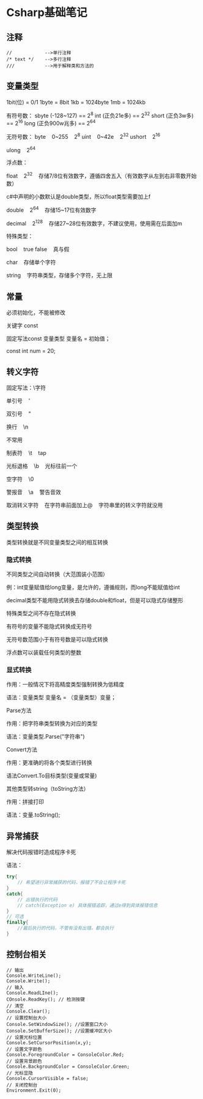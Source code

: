 # Csharp基础笔记

## 注释

```
//            -->单行注释
/* text */    -->多行注释
///           -->用于解释类和方法的
```

## 变量类型

1bit(位) = 0/1
1byte = 8bit
1kb = 1024byte
1mb = 1024kb

有符号数：
sbyte   (-128~127) == 2<sup>8</sup>
int     (正负21e多) == 2<sup>32</sup>
short   (正负3w多) == 2<sup>16</sup>
long    (正负900w兆多) == 2<sup>64</sup>

无符号数：
byte    0~255    2<sup>8</sup>
uint    0~42e    2<sup>32</sup>
ushort    2<sup>16</sup>

ulong    2<sup>64</sup>

浮点数：

float    2<sup>32</sup>    存储7/8位有效数字，遵循四舍五入（有效数字从左到右非零数开始数）

c#中声明的小数默认是double类型，所以float类型需要加上f

double    2<sup>64</sup>    存储15~17位有效数字

decimal    2<sup>128</sup>    存储27~28位有效数字，不建议使用，使用需在后面加m

特殊类型：

bool    true false    真与假

char    存储单个字符

string    字符串类型，存储多个字符，无上限

## 常量

必须初始化，不能被修改

关键字 const

固定写法const 变量类型 变量名 = 初始值；

const int num = 20;

## 转义字符

固定写法：\字符

单引号    \'

双引号    \"

换行    \n

不常用

制表符    \t    tap

光标退格    \b    光标往前一个

空字符    \0 

警报音    \a    警告音效

取消转义字符    在字符串前面加上@    字符串里的转义字符就没用

## 类型转换

类型转换就是不同变量类型之间的相互转换

### 隐式转换

不同类型之间自动转换（大范围装小范围）

例：int变量赋值给long变量，是允许的，遵循规则，而long不能赋值给int

decimal类型不能用隐式转换去存储double和float，但是可以隐式存储整形

特殊类型之间不存在隐式转换

有符号的变量不能隐式转换成无符号

无符号数范围小于有符号数是可以隐式转换

浮点数可以装载任何类型的整数

### 显式转换

作用：一般情况下将高精度类型强制转换为低精度

语法：变量类型 变量名 = （变量类型）变量；



Parse方法

作用：把字符串类型转换为对应的类型

语法：变量类型.Parse("字符串")



Convert方法

作用：更准确的将各个类型进行转换

语法Convert.To目标类型(变量或常量)



其他类型转string（toString方法）

作用：拼接打印

语法：变量.toString();



## 异常捕获

解决代码报错时造成程序卡死

语法：

```csharp
try{
    // 希望进行异常捕获的代码，报错了不会让程序卡死
}
catch{
    // 出错执行的代码
    // catch(Exception e) 具体报错追踪，通过e得到具体报错信息
}
// 可选
finally{
    //最后执行的代码，不管有没有出错，都会执行
}

```



## 控制台相关

```csharpw
// 输出
Console.WriteLine();
Console.Write();
// 输入
Console.ReadLIne();
COnsole.ReadKey(); // 检测按键
// 清空
Console.Clear();
// 设置控制台大小
Console.SetWindowSize(); //设置窗口大小
Console.SetBufferSize(); //设置缓冲区大小
// 设置光标位置
Console.SetCursorPosition(x,y);
// 设置文字颜色
Console.ForegroundColor = ConsoleColor.Red;
// 设置背景颜色
Console.BackgroundColor = ConsoleColor.Green;
// 光标显隐
Console.CursorVisible = false;
// 关闭控制台
Environment.Exit(0);
```